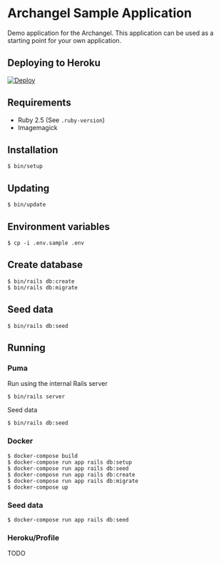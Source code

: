 # Archangel Sample Application

Demo application for the Archangel. This application can be used as a starting point for your own application.

## Deploying to Heroku

[![Deploy](https://www.herokucdn.com/deploy/button.svg)](https://heroku.com/deploy?template=https://github.com/archangel/sample)

## Requirements

* Ruby 2.5 (See `.ruby-version`)
* Imagemagick

## Installation

```
$ bin/setup
```

## Updating

```
$ bin/update
```

## Environment variables

```
$ cp -i .env.sample .env
```

## Create database

```
$ bin/rails db:create
$ bin/rails db:migrate
```

## Seed data

```
$ bin/rails db:seed
```

## Running

### Puma

Run using the internal Rails server

```
$ bin/rails server
```

Seed data

```
$ bin/rails db:seed
```

### Docker

```
$ docker-compose build
$ docker-compose run app rails db:setup
$ docker-compose run app rails db:seed
$ docker-compose run app rails db:create
$ docker-compose run app rails db:migrate
$ docker-compose up
```

### Seed data

```
$ docker-compose run app rails db:seed
```

### Heroku/Profile

TODO
